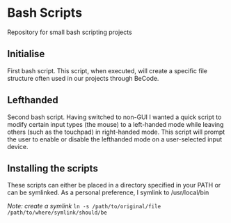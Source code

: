 # Bash Scripts

Repository for small bash scripting projects

## Initialise

First bash script. This script, when executed, will create a specific file structure often used in our projects through BeCode.

## Lefthanded

Second bash script. Having switched to non-GUI I wanted a quick script to modify certain input types (the mouse) to a left-handed mode while leaving others (such as the touchpad) in right-handed mode. 
This script will prompt the user to enable or disable the lefthanded mode on a user-selected input device.

## Installing the scripts

These scripts can either be placed in a directory specified in your PATH or can be symlinked. 
As a personal preference, I symlink to /usr/local/bin

*Note: create a symlink*
``` ln -s /path/to/original/file /path/to/where/symlink/should/be ```
